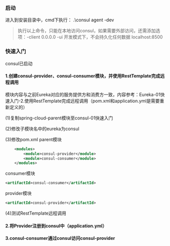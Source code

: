 

### 启动
进入到安装目录中，cmd下执行：
.\consul agent -dev
> 执行以上命令，只能在本地访问consul，如果需要外部访问，还需添加选项：-client 0.0.0.0 -ui
> 开发模式下，不会持久化任何数据
> localhost:8500


### 快速入门
consul已启动
#### 1.创建consul-provider、consul-consumer模块，并使用RestTemplate完成远程调用
模块内容与之前Eureka对应的服务提供方和消费方一致，内容参考：Eureka-01快速入门-2.使用RestTemplate完成远程调用（pom.xml和application.yml是需要重新定义的）

(1)复制spring-cloud-parent模块至consul-01快速入门

(2)修改子模块名中的eureka为consul

(3)修改pom.xml
parent模块
```xml
    <modules>
        <module>consul-provider</module>
        <module>consul-consumer</module>
    </modules>
```
consumer模块
```xml
<artifactId>consul-consumer</artifactId>
```
provider模块
```xml
<artifactId>consul-provider</artifactId>
```

(4)测试RestTemplate远程调用

#### 2.将Provider注册到consul中（application.yml）


#### 3.consul-consumer通过consul访问consul-provider
